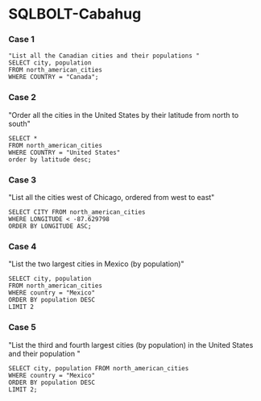 # SQLBOLT-Cabahug

### Case 1
```
"List all the Canadian cities and their populations "
SELECT city, population 
FROM north_american_cities
WHERE COUNTRY = "Canada";
```

### Case 2
"Order all the cities in the United States by their latitude from north to south"
```
SELECT *
FROM north_american_cities
WHERE COUNTRY = "United States"
order by latitude desc;
```

### Case 3
"List all the cities west of Chicago, ordered from west to east"
```
SELECT CITY FROM north_american_cities
WHERE LONGITUDE < -87.629798
ORDER BY LONGITUDE ASC;
```

### Case 4
"List the two largest cities in Mexico (by population)"

```
SELECT city, population
FROM north_american_cities
WHERE country = "Mexico"
ORDER BY population DESC
LIMIT 2
```

### Case 5
"List the third and fourth largest cities (by population) in the United States and their population "
```
SELECT city, population FROM north_american_cities
WHERE country = "Mexico"
ORDER BY population DESC
LIMIT 2;
```
